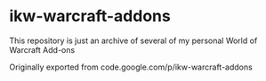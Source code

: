 # ikw-warcraft-addons
This repository is just an archive of several of my personal World of Warcraft Add-ons

Originally exported from code.google.com/p/ikw-warcraft-addons
